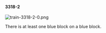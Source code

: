 #### 3318-2
![train-3318-2-0.png](https://github.com/lil-lab/nlvr/raw/master/nlvr/train/images/74/train-3318-2-0.png "train-3318-2-0.png")

There is at least one blue block on a blue block.